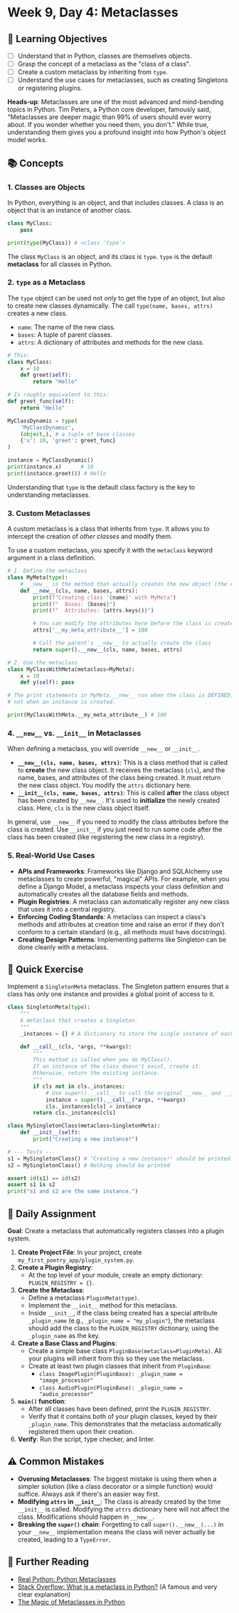 # Week 9, Day 4: Metaclasses

## 🎯 Learning Objectives

- [ ] Understand that in Python, classes are themselves objects.
- [ ] Grasp the concept of a metaclass as the "class of a class".
- [ ] Create a custom metaclass by inheriting from `type`.
- [ ] Understand the use cases for metaclasses, such as creating Singletons or registering plugins.

**Heads-up**: Metaclasses are one of the most advanced and mind-bending topics in Python. Tim Peters, a Python core developer, famously said, "Metaclasses are deeper magic than 99% of users should ever worry about. If you wonder whether you need them, you don't." While true, understanding them gives you a profound insight into how Python's object model works.

## 📚 Concepts

### 1. Classes are Objects

In Python, everything is an object, and that includes classes. A class is an object that is an instance of another class.

```python
class MyClass:
    pass

print(type(MyClass)) # <class 'type'>
```

The class `MyClass` is an object, and its class is `type`. `type` is the default **metaclass** for all classes in Python.

### 2. `type` as a Metaclass

The `type` object can be used not only to get the type of an object, but also to create new classes dynamically. The call `type(name, bases, attrs)` creates a new class.

- `name`: The name of the new class.
- `bases`: A tuple of parent classes.
- `attrs`: A dictionary of attributes and methods for the new class.

```python
# This:
class MyClass:
    x = 10
    def greet(self):
        return "Hello"

# Is roughly equivalent to this:
def greet_func(self):
    return "Hello"

MyClassDynamic = type(
    'MyClassDynamic',
    (object,), # a tuple of base classes
    {'x': 10, 'greet': greet_func}
)

instance = MyClassDynamic()
print(instance.x)      # 10
print(instance.greet()) # Hello
```

Understanding that `type` is the default class factory is the key to understanding metaclasses.

### 3. Custom Metaclasses

A custom metaclass is a class that inherits from `type`. It allows you to intercept the creation of _other classes_ and modify them.

To use a custom metaclass, you specify it with the `metaclass` keyword argument in a class definition.

```python
# 1. Define the metaclass
class MyMeta(type):
    # __new__ is the method that actually creates the new object (the class).
    def __new__(cls, name, bases, attrs):
        print(f"Creating class '{name}' with MyMeta")
        print(f"  Bases: {bases}")
        print(f"  Attributes: {attrs.keys()}")

        # You can modify the attributes here before the class is created
        attrs['__my_meta_attribute__'] = 100

        # Call the parent's __new__ to actually create the class
        return super().__new__(cls, name, bases, attrs)

# 2. Use the metaclass
class MyClassWithMeta(metaclass=MyMeta):
    x = 10
    def y(self): pass

# The print statements in MyMeta.__new__ run when the class is DEFINED,
# not when an instance is created.

print(MyClassWithMeta.__my_meta_attribute__) # 100
```

### 4. `__new__` vs. `__init__` in Metaclasses

When defining a metaclass, you will override `__new__` or `__init__`.

- **`__new__(cls, name, bases, attrs)`**: This is a class method that is called to **create** the new class object. It receives the metaclass (`cls`), and the name, bases, and attributes of the class being created. It must return the new class object. You modify the `attrs` dictionary here.
- **`__init__(cls, name, bases, attrs)`**: This is called **after** the class object has been created by `__new__`. It's used to **initialize** the newly created class. Here, `cls` is the new class object itself.

In general, use `__new__` if you need to modify the class attributes before the class is created. Use `__init__` if you just need to run some code after the class has been created (like registering the new class in a registry).

### 5. Real-World Use Cases

- **APIs and Frameworks**: Frameworks like Django and SQLAlchemy use metaclasses to create powerful, "magical" APIs. For example, when you define a Django Model, a metaclass inspects your class definition and automatically creates all the database fields and methods.
- **Plugin Registries**: A metaclass can automatically register any new class that uses it into a central registry.
- **Enforcing Coding Standards**: A metaclass can inspect a class's methods and attributes at creation time and raise an error if they don't conform to a certain standard (e.g., all methods must have docstrings).
- **Creating Design Patterns**: Implementing patterns like Singleton can be done cleanly with a metaclass.

## 🔹 Quick Exercise

Implement a `SingletonMeta` metaclass. The Singleton pattern ensures that a class has only one instance and provides a global point of access to it.

```python
class SingletonMeta(type):
    """
    A metaclass that creates a Singleton.
    """
    _instances = {} # A dictionary to store the single instance of each class

    def __call__(cls, *args, **kwargs):
        """
        This method is called when you do MyClass().
        If an instance of the class doesn't exist, create it.
        Otherwise, return the existing instance.
        """
        if cls not in cls._instances:
            # Use super().__call__ to call the original __new__ and __init__
            instance = super().__call__(*args, **kwargs)
            cls._instances[cls] = instance
        return cls._instances[cls]

class MySingletonClass(metaclass=SingletonMeta):
    def __init__(self):
        print("Creating a new instance!")

# --- Tests ---
s1 = MySingletonClass() # "Creating a new instance!" should be printed
s2 = MySingletonClass() # Nothing should be printed

assert id(s1) == id(s2)
assert s1 is s2
print("s1 and s2 are the same instance.")
```

## 📝 Daily Assignment

**Goal**: Create a metaclass that automatically registers classes into a plugin system.

1.  **Create Project File**: In your project, create `my_first_poetry_app/plugin_system.py`.
2.  **Create a Plugin Registry**:
    - At the top level of your module, create an empty dictionary: `PLUGIN_REGISTRY = {}`.
3.  **Create the Metaclass**:
    - Define a metaclass `PluginMeta(type)`.
    - Implement the `__init__` method for this metaclass.
    - Inside `__init__`, if the class being created has a special attribute `_plugin_name` (e.g., `_plugin_name = "my_plugin"`), the metaclass should add the class to the `PLUGIN_REGISTRY` dictionary, using the `_plugin_name` as the key.
4.  **Create a Base Class and Plugins**:
    - Create a simple base class `PluginBase(metaclass=PluginMeta)`. All your plugins will inherit from this so they use the metaclass.
    - Create at least two plugin classes that inherit from `PluginBase`:
      - `class ImagePlugin(PluginBase): _plugin_name = "image_processor"`
      - `class AudioPlugin(PluginBase): _plugin_name = "audio_processor"`
5.  **`main()` function**:
    - After all classes have been defined, print the `PLUGIN_REGISTRY`.
    - Verify that it contains both of your plugin classes, keyed by their `_plugin_name`. This demonstrates that the metaclass automatically registered them upon their creation.
6.  **Verify**: Run the script, type checker, and linter.

## ⚠️ Common Mistakes

- **Overusing Metaclasses**: The biggest mistake is using them when a simpler solution (like a class decorator or a simple function) would suffice. Always ask if there's an easier way first.
- **Modifying `attrs` in `__init__`**: The class is already created by the time `__init__` is called. Modifying the `attrs` dictionary here will not affect the class. Modifications should happen in `__new__`.
- **Breaking the `super()` chain**: Forgetting to call `super().__new__(...)` in your `__new__` implementation means the class will never actually be created, leading to a `TypeError`.

## 📖 Further Reading

- [Real Python: Python Metaclasses](https://realpython.com/python-metaclasses/)
- [Stack Overflow: What is a metaclass in Python?](https://stackoverflow.com/questions/100003/what-is-a-metaclass-in-python) (A famous and very clear explanation)
- [The Magic of Metaclasses in Python](https://blog.ionelmc.ro/2015/02/09/understanding-python-metaclasses/)
